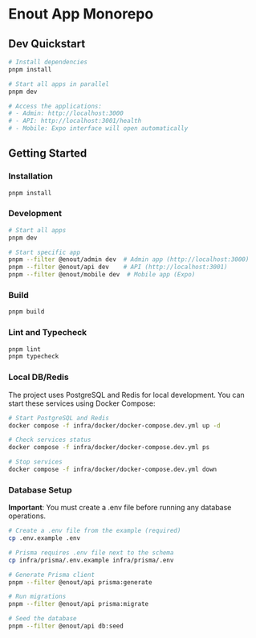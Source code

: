 # Enout App Monorepo

## Dev Quickstart

```bash
# Install dependencies
pnpm install

# Start all apps in parallel
pnpm dev

# Access the applications:
# - Admin: http://localhost:3000
# - API: http://localhost:3001/health
# - Mobile: Expo interface will open automatically
```

## Getting Started

### Installation

```bash
pnpm install
```

### Development

```bash
# Start all apps
pnpm dev

# Start specific app
pnpm --filter @enout/admin dev  # Admin app (http://localhost:3000)
pnpm --filter @enout/api dev    # API (http://localhost:3001)
pnpm --filter @enout/mobile dev  # Mobile app (Expo)
```

### Build

```bash
pnpm build
```

### Lint and Typecheck

```bash
pnpm lint
pnpm typecheck
```

### Local DB/Redis

The project uses PostgreSQL and Redis for local development. You can start these services using Docker Compose:

```bash
# Start PostgreSQL and Redis
docker compose -f infra/docker/docker-compose.dev.yml up -d

# Check services status
docker compose -f infra/docker/docker-compose.dev.yml ps

# Stop services
docker compose -f infra/docker/docker-compose.dev.yml down
```

### Database Setup

**Important**: You must create a .env file before running any database operations.

```bash
# Create a .env file from the example (required)
cp .env.example .env

# Prisma requires .env file next to the schema
cp infra/prisma/.env.example infra/prisma/.env

# Generate Prisma client
pnpm --filter @enout/api prisma:generate

# Run migrations
pnpm --filter @enout/api prisma:migrate

# Seed the database
pnpm --filter @enout/api db:seed
```
